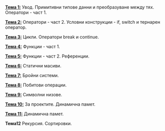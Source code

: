 [**Тема 1:**](https://github.com/ElenaGinkova/IntroductionToProgramming/blob/main/Pract01/Readme.md) Увод. Примитивни типове данни и преобразуване между тях. Оператори - част 1.

[**Тема 2:**](https://github.com/ElenaGinkova/IntroductionToProgramming/blob/main/Pract02/Readme.md) Оператори - част 2. Условни конструкции - if, switch и тернарен оператор.

[**Тема 3:**](https://github.com/ElenaGinkova/IntroductionToProgramming/blob/main/Pract03/Readme.md) Цикли. Оператори break и continue.

[**Тема 4:**](https://github.com/ElenaGinkova/IntroductionToProgramming/blob/main/Pract04/Readme.md) Функции - част 1.

[**Тема 5:**](https://github.com/ElenaGinkova/IntroductionToProgramming/blob/main/Pract05/Readme.md) Функции - част 2. Референции.

[**Тема 6:**](https://github.com/ElenaGinkova/IntroductionToProgramming/blob/main/Pract06/Readme.md) Статични масиви.

[**Тема 7:**](https://github.com/ElenaGinkova/IntroductionToProgramming/blob/main/Pract07/Readme.md) Бройни системи.

[**Тема 8:**](https://github.com/ElenaGinkova/IntroductionToProgramming/blob/main/Pract08/Readme.md) Побитови операции.

[**Тема 9:**](https://github.com/ElenaGinkova/IntroductionToProgramming/blob/main/Pract09/Readme.md) Символни низове.

[**Тема 10:**](https://github.com/ElenaGinkova/IntroductionToProgramming/blob/main/Pract10/Readme.md) За проектите. Динамична памет. 

[**Тема 11:**](https://github.com/ElenaGinkova/IntroductionToProgramming/tree/main/Pract11) Динамична памет.

**Тема12** Рекурсия. Сортировки.
